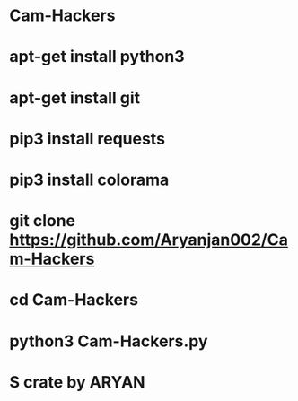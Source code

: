 # Cam-Hackers
# apt-get install python3
# apt-get install git
# pip3 install requests
# pip3 install colorama
# git clone https://github.com/Aryanjan002/Cam-Hackers
# cd Cam-Hackers
# python3 Cam-Hackers.py

# S crate by ARYAN 

